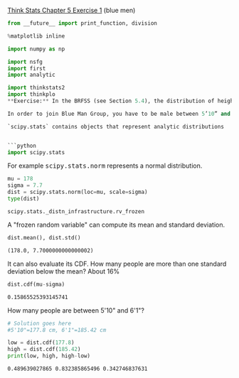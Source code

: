 [Think Stats Chapter 5 Exercise 1](http://greenteapress.com/thinkstats2/html/thinkstats2006.html#toc50) (blue men)

>> 

```python
from __future__ import print_function, division

%matplotlib inline

import numpy as np

import nsfg
import first
import analytic

import thinkstats2
import thinkplo
**Exercise:** In the BRFSS (see Section 5.4), the distribution of heights is roughly normal with parameters µ = 178 cm and σ = 7.7 cm for men, and µ = 163 cm and σ = 7.3 cm for women.

In order to join Blue Man Group, you have to be male between 5’10” and 6’1” (see http://bluemancasting.com). What percentage of the U.S. male population is in this range? Hint: use `scipy.stats.norm.cdf`.

`scipy.stats` contains objects that represent analytic distributions


```python
import scipy.stats
```

For example <tt>scipy.stats.norm</tt> represents a normal distribution.


```python
mu = 178
sigma = 7.7
dist = scipy.stats.norm(loc=mu, scale=sigma)
type(dist)
```




    scipy.stats._distn_infrastructure.rv_frozen



A "frozen random variable" can compute its mean and standard deviation.


```python
dist.mean(), dist.std()
```




    (178.0, 7.7000000000000002)



It can also evaluate its CDF.  How many people are more than one standard deviation below the mean?  About 16%


```python
dist.cdf(mu-sigma)
```




    0.15865525393145741



How many people are between 5'10" and 6'1"?


```python
# Solution goes here
#5'10"=177.8 cm, 6'1"=185.42 cm

low = dist.cdf(177.8)    
high = dist.cdf(185.42)   
print(low, high, high-low)
```

    0.489639027865 0.832385865496 0.342746837631
    


